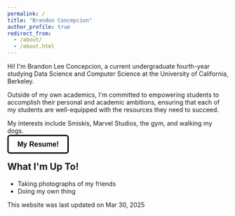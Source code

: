 ```yaml
---
permalink: /
title: "Brandon Concepcion"
author_profile: true
redirect_from:
  - /about/
  - /about.html
---
```


<style>
.linkedin-btn {
  background-color: #ffffff; /* White background */
  color: #000; /* Black text */
  padding: 10px 20px;
  border: solid; /* Black border */
  border-radius: 6px;
  font-size: 16px;
  cursor: pointer;
  transition: box-shadow 0.3s ease;
  font-family: Arial, sans-serif;
  font-weight: bold;
  text-decoration: none; /* Removes underline */
}

.linkedin-btn:hover {
  box-shadow: 0 4px 6px rgba(0, 0, 0, 0.1); /* Subtle shadow */
}
</style>

Hi! I'm Brandon Lee Concepcion, a current undergraduate fourth-year studying Data Science and Computer Science at the University of California, Berkeley.

Outside of my own academics, I'm committed to empowering students to accomplish their personal and academic ambitions, ensuring that each of my students are well-equipped with the resources they need to succeed.

My interests include Smiskis, Marvel Studios, the gym, and walking my dogs.

<a href="files/Concepcion_Brandon_Resume.pdf" class="linkedin-btn" target="_blank">My Resume!</a>

## What I'm Up To!

- Taking photographs of my friends
- Doing my own thing

This website was last updated on Mar 30, 2025
